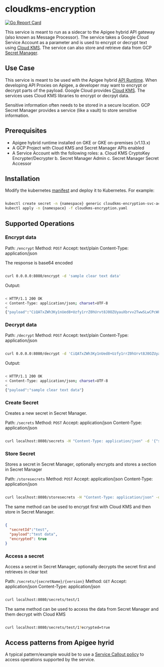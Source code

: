 # cloudkms-encryption

[![Go Report Card](https://goreportcard.com/badge/github.com/srinandan/cloundkms-encryption)](https://goreportcard.com/report/github.com/srinandan/cloudkms-encryption)

This service is meant to run as a sidecar to the Apigee hybrid API gateway (also known as Message Processor). The service takes a Google Cloud Service Account as a parameter and is used to encrypt or decrypt text using [Cloud KMS](https://cloud.google.com/kms/). The service can also store and retrieve data from GCP [Secret Manager](https://cloud.google.com/secret-manager/docs/).

## Use Case

This service is meant to be used with the Apigee hybrid [API Runtime](https://docs.apigee.com/hybrid). When developing API Proxies on Apigee, a developer may want to encrypt or decrypt parts of the payload. Google Cloud provides [Cloud KMS](https://cloud.google.com/kms/). The services uses Cloud KMS libraries to encrypt or decrpyt data.

Sensitive information often needs to be stored in a secure location. GCP Secret Manager provides a service (like a vault) to store sensitive information.

## Prerequisites

* Apigee hybrid runtime installed on GKE or GKE on-premises (v1.13.x)
* A GCP Project with Cloud KMS and Secret Manager APIs enabled
* A Service Account with the following roles:
  a. Cloud KMS CryptoKey Encrypter/Decrypter
  b. Secret Manager Admin
  c. Secret Manager Secret Accessor

## Installation

Modify the kubernetes [manifest](./cloudkms-encryption.yaml#L43) and deploy it to Kubernetes. For example:

```bash

kubectl create secret -n {namespace} generic cloudkms-encryption-svc-account --from-file client_secret.json
kubectl apply -n {namespace} -f cloudkms-encryption.yaml
```

## Supported Operations

### Encrypt data

Path: `/encrypt`
Method: `POST`
Accept: text/plain
Content-Type: application/json

The response is base64 encoded

```bash

curl 0.0.0.0:8080/encrypt -d 'sample clear text data'
```

Output:

```bash

< HTTP/1.1 200 OK
< Content-Type: application/json; charset=UTF-8
<
{"payload":"CiQATxZWh3Ky1nUed8+Uzfy1rrZ0hUrvt8J0OZUyauXbrvv2TwwSLwCPcW8BdQBpa9PXMWdOUk1c8SLNPG7J4NCyVXNfF8FLBnhgXYMGNCeY4B0673bf"}
```

### Decrypt data

Path: `/decrypt`
Method: `POST`
Accept: text/plain
Content-Type: application/json 

```bash

curl 0.0.0.0:8080/decrypt -d 'CiQATxZWh3Ky1nUed8+Uzfy1rrZ0hUrvt8J0OZUyauXbrvv2TwwSLwCPcW8BdQBpa9PXMWdOUk1c8SLNPG7J4NCyVXNfF8FLBnhgXYMGNCeY4B0673bf'
```

Output:

```bash

< HTTP/1.1 200 OK
< Content-Type: application/json; charset=UTF-8
<
{"payload":"sample clear text data"}
```

### Create Secret

Creates a new secret in Secret Manager.

Path: `/secrets`
Method: `POST`
Accept: application/json
Content-Type: application/json 

```bash

curl localhost:8080/secrets -H "Content-Type: application/json" -d '{"secretId":"test"}'
```

### Store Secret

Stores a secret in Secret Manager, optionally encrypts and stores a section in Secret Manager

Path: `/storesecrets`
Method: `POST`
Accept: application/json
Content-Type: application/json

```bash

curl localhost:8080/storesecrets -H "Content-Type: application/json" -d '{"secretId":"test","payload":"test data"}'
```

The same method can be used to encrypt first with Cloud KMS and then store in Secret Manager.

```json

{
  "secretId":"test",
  "payload":"test data",
  "encrypted": true
}
```

### Access a secret

Access a secret in Secret Manager, optionally decrypts the secret first and retrieves in clear text

Path: `/secrets/{secretName}/{version}`
Method: `GET`
Accept: application/json
Content-Type: application/json

```bash

curl localhost:8080/secrets/test/1
```

The same method can be used to access the data from Secret Manager and them decrypt with Cloud KMS

```bash

curl localhost:8080/secrets/test/1?ecrypted=true
```

## Access patterns from Apigee hyrid

A typical pattern/example would be to use a [Service Callout policy](https://docs.apigee.com/api-platform/reference/policies/service-callout-policy) to access operations supported by the service.


